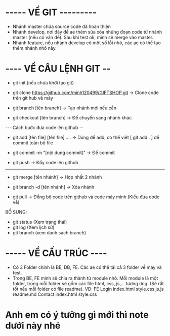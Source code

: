 # ----- VỀ GIT ---------
 - Nhánh master chứa source code đã hoàn thiện
 - Nhánh develop, nơi đây để ae thêm sửa xóa những đoạn code từ nhánh master (nếu có vấn đề). Sau khi test ok, mình sẽ merge vào master.
 - Nhánh feature, nếu nhánh develop có một số lỗi nhỏ, các ae có thể tạo thêm nhánh nhỏ này.
# ---- VỀ CÂU LỆNH GIT --
 - git init (nếu chưa khởi tạo git)
 - git clone https://github.com/minh120499/GIFTSHOP.git
    -> Clone code trên git hub về máy

 - git branch [tên branch] 
    -> Tạo nhánh mới nếu cần

 - git checkout [tên branch]
    -> Để chuyển sang nhánh khác

--- Cách bước đưa code lên github --
 - git add [tên file]  [tên file] ....
    -> Dùng để add, có thể viết [ git add . ] để commit toàn bộ file 

 - git commit -m "[nội dung commit]"
    -> Để commit 

- git push
     -> Đẩy code lên github

-----
 - git merge [tên nhánh]
    -> Hợp nhất 2 nhánh

 - git branch -d [tên nhánh]
    -> Xóa nhánh

 - git pull
      -> Đồng bộ code trên github và code máy mình (Kiểu đưa code về)

 BỔ SUNG:
 - git status (Xem trạng thái)
 - git log (Xem lịch sử)
 - git branch (xem danh sách branch)

# ----- VỀ CẤU TRÚC ----
 - Có 3 Folder chính là BE, DB, FE. Các ae có thể tải cả 3 folder về máy và test.
 - Trong BE, FE mình sẽ chia ra thành từ module nhỏ. Mỗi module là một folder, trong mỗi folder sẽ gồm các file html, css, js,... tương ứng. (Sẽ rất tốt nếu mỗi folder có file readme).
    VD: FE
          Login
            index.html
            style.css
            js.js
            readme.md
          Contact
            index.html
            style.css

# Anh em có ý tưởng gì mới thì note dưới này nhé
